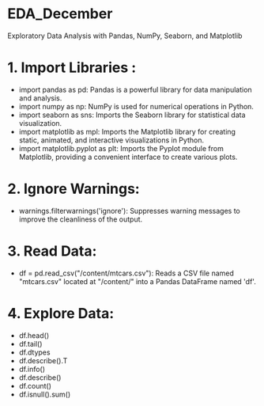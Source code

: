 # EDA_December
Exploratory Data Analysis with Pandas, NumPy, Seaborn, and Matplotlib

 # 1. Import Libraries :
 - import pandas as pd: Pandas is a powerful library for data manipulation and analysis.
 - import numpy as np: NumPy is used for numerical operations in Python.
 - import seaborn as sns: Imports the Seaborn library for statistical data visualization.
 - import matplotlib as mpl: Imports the Matplotlib library for creating static, animated, and interactive visualizations in Python.
 - import matplotlib.pyplot as plt: Imports the Pyplot module from Matplotlib, providing a convenient interface to create various plots.

 # 2. Ignore Warnings:
 - warnings.filterwarnings('ignore'): Suppresses warning messages to improve the cleanliness of the output.
 
 # 3. Read Data:
 -  df = pd.read_csv("/content/mtcars.csv"): Reads a CSV file named "mtcars.csv" located at "/content/" into a Pandas DataFrame named 'df'.

 # 4. Explore Data:
 - df.head()
 - df.tail()
 - df.dtypes
 - df.describe().T
 - df.info()
 - df.describe()
 - df.count()
 - df.isnull().sum()
